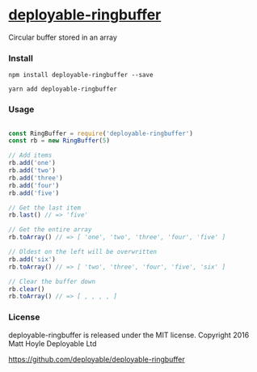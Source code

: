 # [deployable-ringbuffer](https://github.com/deployable/deployable-ringbuffer)

Circular buffer stored in an array

### Install
 
    npm install deployable-ringbuffer --save

    yarn add deployable-ringbuffer

### Usage

```javascript

const RingBuffer = require('deployable-ringbuffer')
const rb = new RingBuffer(5)

// Add items
rb.add('one')
rb.add('two')
rb.add('three')
rb.add('four')
rb.add('five')

// Get the last item
rb.last() // => 'five'

// Get the entire array
rb.toArray() // => [ 'one', 'two', 'three', 'four', 'five' ]

// Oldest on the left will be overwritten
rb.add('six')
rb.toArray() // => [ 'two', 'three', 'four', 'five', 'six' ]

// Clear the buffer down
rb.clear()
rb.toArray() // => [ , , , , ]

```

### License

deployable-ringbuffer is released under the MIT license.
Copyright 2016 Matt Hoyle Deployable Ltd

https://github.com/deployable/deployable-ringbuffer

